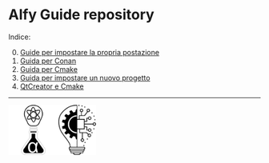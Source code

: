 # Alfy Guide repository

Indice:

0. [Guide per impostare la propria postazione](./00_utility/README.md)
1. [Guida per Conan](conan/README.md)
2. [Guida per Cmake](./cmake/README.md)
3. [Guida per impostare un nuovo progetto](project-setup/README.md)
4. [QtCreator e Cmake](qtCreator/README.md)

---
<img align="left" alt="Alfystar" height="100px" src="img/Logo2 small.png" /> <img align="rigth" alt="Alfystar" height="100px" src="img/lampadina.png" />

